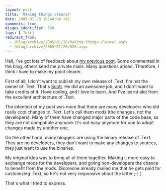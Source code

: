 ```yaml
---
layout: post
title: 'Making things clearer'
date: 2005-01-26 18:44:00 +01
comments: true
disqus_identifier: 526
tags: [.Text]
redirect_from:
  - /blog/archive/2005/01/26/Making-things-clearer.aspx
  - /blog/archive/2005/01/26/526.aspx
---
```


Hell, I've got lots of feedback about [my previous post](/archive/2005/01/26/bringing-text-v-96-further/). Some commented in the blog, others send me private mails. Many questions arised. Therefore, I think I have to make my point clearer.

First of all, I don't want to publish my own release of .Text. I'm not the owner of .Text. That's [Scott](http://scottwater.com/). He did an awesome job, and I don't want to take credits of it. I love coding, and I love to learn. And I've learnt alot from the excellent architecture of .Text.

The intention of my post was more that there are many developers who did really cool changes to .Text. Let's call them *mods* (the changes, not the developers). Many of them have changed major parts of the code base, so they are not compatible anymore. It's not easy anymore for one to adopt changes made by another one.

On the other hand, many bloggers are using the binary release of .Text. They are no developers, they don't want to make any changes to sources, they just want to use the binaries.

My original idea was to bring all of them together. Making it more easy to exchange mods for the developers, and giving non-developers the chance to benefit from the mods. (Someone already mailed me that he gets paid for customizing .Text, so he's not very responsive about the latter ;-) )

That's what I tried to express.

